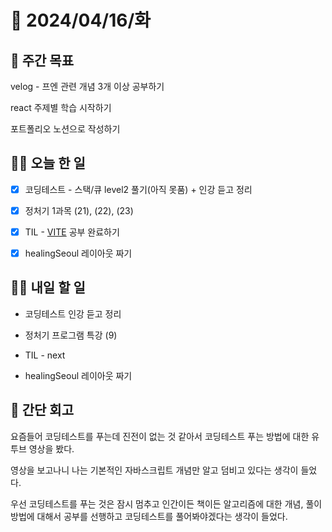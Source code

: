 # 📅 2024/04/16/화

## 🚀 주간 목표

velog - 프엔 관련 개념 3개 이상 공부하기

react 주제별 학습 시작하기

포트폴리오 노션으로 작성하기

## 💪🏻 오늘 한 일

- [x] 코딩테스트 - 스택/큐 level2 풀기(아직 못품) + 인강 듣고 정리

- [x] 정처기 1과목 (21), (22), (23)

- [x] TIL - [VITE](https://velog.io/@oaksusu/TIL-VITE) 공부 완료하기

- [x] healingSeoul 레이아웃 짜기


## 🫵🏻 내일 할 일

- 코딩테스트 인강 듣고 정리

- 정처기 프로그램 특강 (9)

- TIL - next

- healingSeoul 레이아웃 짜기


## 👀 간단 회고

요즘들어 코딩테스트를 푸는데 진전이 없는 것 같아서 코딩테스트 푸는 방법에 대한 유투브 영상을 봤다.

영상을 보고나니 나는 기본적인 자바스크립트 개념만 알고 덤비고 있다는 생각이 들었다.

우선 코딩테스트를 푸는 것은 잠시 멈추고 인간이든 책이든 알고리즘에 대한 개념, 풀이방법에 대해서 공부를 선행하고 코딩테스트를 풀어봐야겠다는 생각이 들었다.